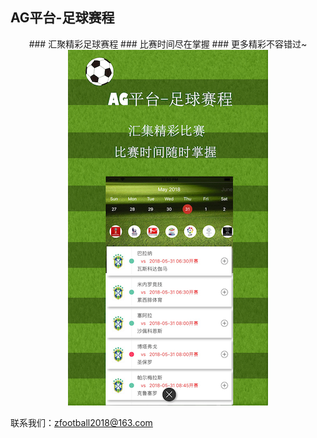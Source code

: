 ## AG平台-足球赛程
<center>
### 汇聚精彩足球赛程
### 比赛时间尽在掌握
### 更多精彩不容错过~
</center>
<center><img src="./iPhone.png"></center>


联系我们：zfootball2018@163.com
